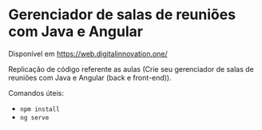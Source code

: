 # Gerenciador de salas de reuniões com Java e Angular

Disponível em https://web.digitalinnovation.one/

Replicação de código referente as aulas (Crie seu gerenciador de salas de reuniões com Java e Angular (back e front-end)).


Comandos úteis:

- `npm install` 
- `ng serve`

